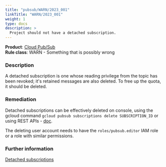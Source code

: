 ```yaml
---
title: "pubsub/WARN/2023_001"
linkTitle: "WARN/2023_001"
weight: 1
type: docs
description: >
  Project should not have a detached subscription.
---
```


**Product**: [Cloud Pub/Sub](https://cloud.google.com/pubsub/)\
**Rule class**: WARN - Something that is possibly wrong

### Description

A detached subscription is one whose reading privilege from the topic
has been revoked; it's retained messages are also deleted.
To free up the quota, it should be deleted.

### Remediation

Detached subscriptions can be effectively deleted on console, using the gcloud
command `gcloud pubsub subscriptions delete SUBSCRIPTION_ID` or using REST
APIs - [doc](https://cloud.google.com/pubsub/docs/delete-subscriptions).

The deleting user account needs to have the `roles/pubsub.editor` IAM role or a
role with similar permissions.

### Further information

[Detached subscriptions](https://cloud.google.com/pubsub/docs/detach-subscriptions)
